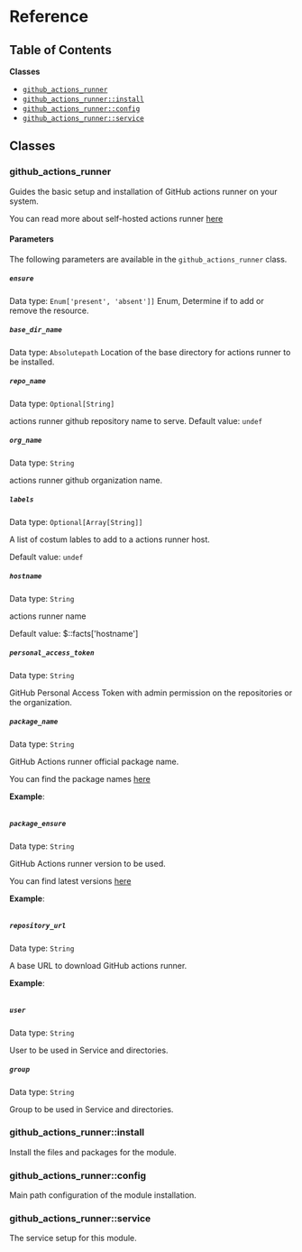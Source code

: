 # Reference

## Table of Contents

**Classes**

* [`github_actions_runner`](#github_actions_runner)
* [`github_actions_runner::install`](#github_actions_runner_install)
* [`github_actions_runner::config`](#github_actions_runner_config)
* [`github_actions_runner::service`](#github_actions_runner_service)

## Classes

### github_actions_runner

Guides the basic setup and installation of GitHub actions runner on your system.

You can read more about self-hosted actions runner [here](https://docs.github.com/en/free-pro-team@latest/actions/hosting-your-own-runners/about-self-hosted-runners)

#### Parameters

The following parameters are available in the `github_actions_runner` class.

##### `ensure`

Data type: `Enum['present', 'absent']]`
Enum, Determine if to add or remove the resource.

##### `base_dir_name`

Data type: `Absolutepath`
Location of the base directory for actions runner to be installed.

##### `repo_name`

Data type: `Optional[String]`

actions runner github repository name to serve.
Default value: `undef`

##### `org_name`

Data type: `String`

actions runner github organization name.

##### `labels`

Data type: `Optional[Array[String]]`

A list of costum lables to add to a actions runner host.

Default value: `undef`

##### `hostname`

Data type: `String`

actions runner name

Default value: $::facts['hostname']

##### `personal_access_token`

Data type: `String`

GitHub Personal Access Token with admin permission on the repositories or the organization.

##### `package_name`

Data type: `String`

GitHub Actions runner official package name.

You can find the package names  [here](https://github.com/actions/runner/releases)

**Example**:

```actions-runner-linux-x64
```

##### `package_ensure`

Data type: `String`

GitHub Actions runner version to be used.

You can find latest versions [here](https://github.com/actions/runner/releases)

**Example**:

```2.272.0
```

##### `repository_url`

Data type: `String`

A base URL to download GitHub actions runner.

**Example**:

```https://github.com/actions/runner/releases/download
```

##### `user`

Data type: `String`

User to be used in Service and directories.

##### `group`

Data type: `String`

Group to be used in Service and directories.

### github_actions_runner::install

Install the files and packages for the module.

### github_actions_runner::config

Main path configuration of the module installation.

### github_actions_runner::service

The service setup for this module.
